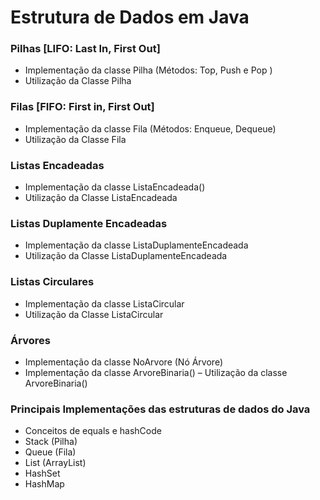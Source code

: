 # Estrutura de Dados em Java

### Pilhas [LIFO: Last In, First Out]
- Implementação da classe Pilha (Métodos: Top, Push e Pop )
- Utilização da Classe Pilha

### Filas [FIFO: First in, First Out]
- Implementação da classe Fila (Métodos: Enqueue, Dequeue)
- Utilização da Classe Fila

### Listas Encadeadas
- Implementação da classe ListaEncadeada()
- Utilização da Classe ListaEncadeada

### Listas Duplamente Encadeadas
- Implementação da classe ListaDuplamenteEncadeada
- Utilização da Classe ListaDuplamenteEncadeada

### Listas Circulares
- Implementação da classe ListaCircular
- Utilização da Classe ListaCircular

### Árvores
- Implementação da classe NoArvore (Nó Árvore)
- Implementação da classe ArvoreBinaria()
– Utilização da classe ArvoreBinaria()

### Principais Implementações das estruturas de dados do Java
- Conceitos de equals e hashCode
- Stack (Pilha)
- Queue (Fila)
- List (ArrayList)
- HashSet
- HashMap
